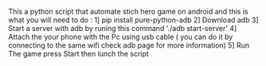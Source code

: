 This a python script that automate stich hero game on android and this is what you will need to do :
1] pip install pure-python-adb
2] Download adb 
3] Start a server with adb by runing this command './adb start-server'
4] Attach the your phone with the Pc using usb cable ( you can do it by connecting to the same wifi check adb page for more information)
5] Run The game press Start then lunch the script 

